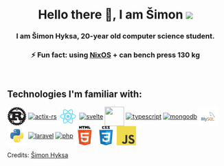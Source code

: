 <h1 align="center">Hello there 👋, I am Šimon <a href='https://www.codewars.com/users/ArcTik44'><img src="https://www.codewars.com/users/ArcTik44/badges/micro" height='30px'/></a></h1>
<h3 align="center">I am Šimon Hyksa, 20-year old computer science student.</h3>
<h3 align='center'>⚡ Fun fact: using <a href='https://nixos.org/'>NixOS</a> + can bench press 130 kg</h3>

<br/>

## Technologies I'm familiar with:
<p align="left">
  <a href='https://www.rust-lang.org/'><img src='https://raw.githubusercontent.com/github/explore/80688e429a7d4ef2fca1e82350fe8e3517d3494d/topics/rust/rust.png' height='45px' width='45px' align='center' alt='rust-lang' /></a>
  <a href='https://actix.rs/'><img src='https://actix.rs/img/logo.png' width='45px' height='45px' align='center' alt='actix-rs'></a>
  <a href='https://react.dev/'><img src='https://raw.githubusercontent.com/github/explore/80688e429a7d4ef2fca1e82350fe8e3517d3494d/topics/react/react.png' height='45px' width='45px' align='center' alt='react'/></a>
  <a href='https://svelte.dev/'><img src='https://upload.wikimedia.org/wikipedia/commons/thumb/1/1b/Svelte_Logo.svg/1200px-Svelte_Logo.svg.png' width='45px' height='45px' align='center' alt='svelte'/></a>
  <a href='https://nodejs.org/en'><img src='https://www.step2gen.com/WebsiteAssets/assets/images/nodejs.svg' width='45px' height='45px' align='center'/></a>
  <a href='https://www.typescriptlang.org/'><img src='https://upload.wikimedia.org/wikipedia/commons/thumb/4/4c/Typescript_logo_2020.svg/1200px-Typescript_logo_2020.svg.png' width='45px' height='45px' align='center' alt='typescript'></a>
  <a href='https://www.mongodb.com/'><img src='https://github.com/mongodb/mongo/raw/master/docs/leaf.svg' width='45px' height='45px' align='center' alt='mongodb'/></a>
  <a href='https://www.mysql.com/'><img src='https://raw.githubusercontent.com/github/explore/80688e429a7d4ef2fca1e82350fe8e3517d3494d/topics/mysql/mysql.png' width='45px' height='45px' align='center' alt='mysql'/></a>
  <a href='https://www.python.org/'><img src='https://raw.githubusercontent.com/github/explore/80688e429a7d4ef2fca1e82350fe8e3517d3494d/topics/python/python.png' width='45px' height='45px' alt='python' align='center'/></a>
  <a href='https://laravel.com/'><img src='https://upload.wikimedia.org/wikipedia/commons/thumb/9/9a/Laravel.svg/1200px-Laravel.svg.png' width='45px' height='45px' alt='laravel' align='center'/></a>
  <a href='https://www.php.net/'><img src='https://upload.wikimedia.org/wikipedia/commons/thumb/2/27/PHP-logo.svg/1200px-PHP-logo.svg.png' width='45px' height='45px' alt='php' align='center'/></a>
  <a href=''><img src='https://raw.githubusercontent.com/github/explore/80688e429a7d4ef2fca1e82350fe8e3517d3494d/topics/html/html.png' width='45px' height='45px' alt='html' align='center'/></a>
  <a href=''><img src='https://raw.githubusercontent.com/github/explore/80688e429a7d4ef2fca1e82350fe8e3517d3494d/topics/css/css.png' width='45px' height='45px' alt='css' align='center'></a>
  <a href=''><img src='https://raw.githubusercontent.com/github/explore/80688e429a7d4ef2fca1e82350fe8e3517d3494d/topics/javascript/javascript.png' width='45px' height='45px' alt='javascript' align='center'/></a>
</p>

Credits: [Šimon Hyksa](https://github.com/ArcTik44)
